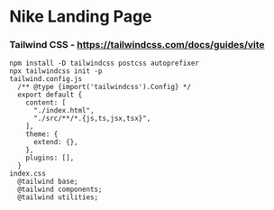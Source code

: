 # Nike Landing Page

### Tailwind CSS - https://tailwindcss.com/docs/guides/vite
    npm install -D tailwindcss postcss autoprefixer
    npx tailwindcss init -p
    tailwind.config.js
      /** @type {import('tailwindcss').Config} */
      export default {
        content: [
          "./index.html",
          "./src/**/*.{js,ts,jsx,tsx}",
        ],
        theme: {
          extend: {},
        },
        plugins: [],
      }
    index.css
      @tailwind base;
      @tailwind components;
      @tailwind utilities;
